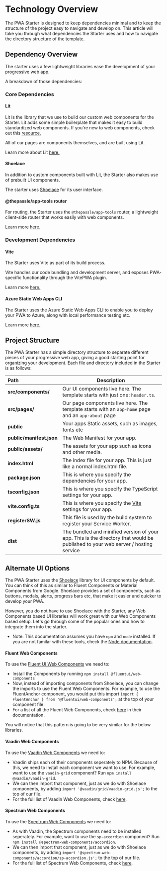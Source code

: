 # Technology Overview

The PWA Starter is designed to keep dependencies minimal and to keep the structure of the project easy to navigate and develop on. This article will take you through what dependencies the Starter uses and how to navigate the directory structure of the template.

## Dependency Overview

The starter uses a few lightweight libraries ease the development of your progressive web app. 

A breakdown of those dependencies:

### Core Dependencies

#### Lit

Lit is the library that we use to build our custom web components for the Starter. Lit adds some simple boilerplate that makes it easy to build standardized web components. 
If you're new to web components, check out this [resource.](https://developer.mozilla.org/en-US/docs/Web/Web_Components)

All of our pages are components themselves, and are built using Lit. 

Learn more about Lit [here.](https://lit.dev/)

#### Shoelace

In addition to custom components built with Lit, the Starter also makes use of prebuilt UI components.

The starter uses [Shoelace](https://shoelace.style/) for its user interface.

#### @thepassle/app-tools router

For routing, the Starter uses the `@thepassle/app-tools` router, a lightweight client-side router that works easily with web components.

Learn more [here.](https://github.com/thepassle/app-tools/tree/master/router#readme)

### Development Dependencies

#### Vite
The Starter uses Vite as part of its build process. 

Vite handles our code bundling and development server, and exposes PWA-specific functionality through the VitePWA plugin.

Learn more [here.](https://vitejs.dev/)

#### Azure Static Web Apps CLI
The Starter uses the Azure Static Web Apps CLI to enable you to deploy your PWA to Azure, along with local performance testing etc.

Learn more [here.](https://azure.github.io/static-web-apps-cli/)


## Project Structure

The PWA Starter has a simple directory structure to separate different pieces of your progressive web app, giving a good starting point for organizing your development. Each file and directory included in the Starter is as follows:

| Path | Description  |
| :-----|-----|
| **src/components/** | Our UI components live here. The template starts with just one: `header.ts`. |
| **src/pages/** | Our page components live here. The template starts with an `app-home` page and an `app-about` page |
| **public** | Your apps Static assets, such as images, fonts etc |
| **public/manifest.json** | The Web Manifest for your app.|
| **public/assets/** | The assets for your app such as icons and other media.  |
| **index.html** | The index file for your app. This is just like a normal index.html file. |
| **package.json** | This is where you specify the dependencies for your app. |
| **tsconfig.json** | This is where you specify the TypeScript settings for your app. |
| **vite.config.ts** | This is where you specify the [Vite](https://vitejs.dev/) settings for your app. |
| **registerSW.js** | This file is used by the build system to register your Service Worker.|
| **dist** | The bundled and minified version of your app. This is the directory that would be published to your web server / hosting service |

## Alternate UI Options

The PWA Starter uses the [Shoelace](https://shoelace.style/) library for UI components by default. You can think of this as similar to Fluent Components or Material Components from Google. Shoelace provides a set of components, such as buttons, modals, alerts, progress bars etc, that make it easier and quicker to develop your PWA. 

However, you do not have to use Shoelace with the Starter, any Web Components based UI libraries will work great with our Web Components based setup. Let's go through some of the popular ones and how to integrate them into the starter.

* Note: This documentation assumes you have `npm` and `node` installed. If you are not familar with these tools, check the [Node documentation](https://nodejs.org/en/).


#### Fluent Web Components

To use the [Fluent UI Web Components](https://github.com/microsoft/fluentui/tree/master/packages/web-components) we need to:

- Install the Components by running `npm install @fluentui/web-components` 
- Now, instead of importing components from Shoelace, you can change the imports to use the Fluent Web Components.    For example, to use the FluentAnchor component, you would put this import `import { FluentAnchor } from '@fluentui/web-components';` at the top of your component file.
- For a list of all the Fluent Web Components, check [here](https://docs.microsoft.com/en-us/fluent-ui/web-components/components/overview) in their documentation.

You will notice that this pattern is going to be very similar for the below libraries.

#### Vaadin Web Components
To use the [Vaadin Web Components](https://github.com/vaadin/web-components) we need to:

- Vaadin ships each of their components seperately to NPM. Because of this, we need to install each component we want to use. For example, want to use the `vaadin-grid` component? Run `npm install @vaadin/vaadin-grid`.
- We can then import that component, just as we do with Shoelace components, by adding `import '@vaadin/grid/vaadin-grid.js';` to the top of our file.
- For the full list of Vaadin Web Components, check [here](https://github.com/vaadin/web-components#core-components).

#### Spectrum Web Components
To use the [Spectrum Web Components](https://opensource.adobe.com/spectrum-web-components/getting-started/) we need to: 

- As with Vaadin, the Spectrum components need to be installed seperately. For example, want to use the `sp-accordion` component? Run `npm install @spectrum-web-components/accordion`.
- We can then import that component, just as we do with Shoelace components, by adding `import '@spectrum-web-components/accordion/sp-accordion.js';` to the top of our file.
- For the full list of Spectrum Web Components, check [here](https://github.com/vaadin/web-components#core-components).
